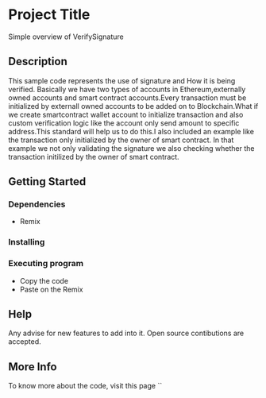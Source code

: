 # Project Title

Simple overview of VerifySignature

## Description

This sample code represents the use of signature and How it is being verified. 
Basically we have two types of accounts in Ethereum,externally owned accounts and smart contract accounts.Every transaction must be initialized by externall owned accounts to be added on to Blockchain.What if we create smartcontract wallet account to initialize transaction and also  custom verification logic like the  account only send amount to specific address.This standard will  help us to do this.I also included an example like the transaction only initialized by the owner of smart contract. In that example we not only validating the signature we also checking whether the transaction initilized by the owner of smart contract.

## Getting Started

### Dependencies

* Remix


### Installing


### Executing program

* Copy the code
* Paste on the Remix

## Help

Any advise for new features to add into it. Open source contibutions are accepted. 


## More Info 

To know more about the code, visit this page ``
